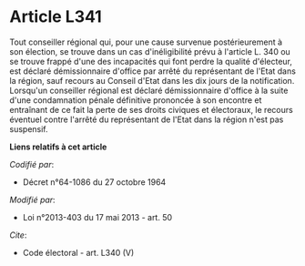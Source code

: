 # Article L341

Tout conseiller régional qui, pour une cause survenue postérieurement à son élection, se trouve dans un cas d'inéligibilité
prévu à l'article L. 340 ou se trouve frappé d'une des incapacités qui font perdre la qualité d'électeur, est déclaré
démissionnaire d'office par arrêté du représentant de l'Etat dans la région, sauf recours au Conseil d'Etat dans les dix
jours de la notification. Lorsqu'un conseiller régional est déclaré démissionnaire d'office à la suite d'une condamnation
pénale définitive prononcée à son encontre et entraînant de ce fait la perte de ses droits civiques et électoraux, le recours
éventuel contre l'arrêté du représentant de l'Etat dans la région n'est pas suspensif.

**Liens relatifs à cet article**

_Codifié par_:

  - Décret n°64-1086 du 27 octobre 1964

_Modifié par_:

  - Loi n°2013-403 du 17 mai 2013 - art. 50

_Cite_:

  - Code électoral - art. L340 (V)
